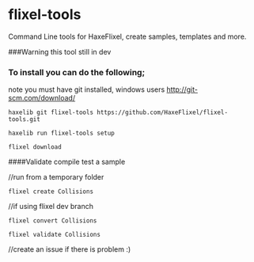 flixel-tools
============

Command Line tools for HaxeFlixel, create samples, templates and more.

###Warning this tool still in dev

### To install you can do the following;
note you must have git installed, windows users http://git-scm.com/download/

```
haxelib git flixel-tools https://github.com/HaxeFlixel/flixel-tools.git
```

```
haxelib run flixel-tools setup
```

```
flixel download
```

####Validate compile test a sample

//run from a temporary folder

```
flixel create Collisions
```


//if using flixel dev branch

```
flixel convert Collisions
```

```
flixel validate Collisions
```

//create an issue if there is problem :)
